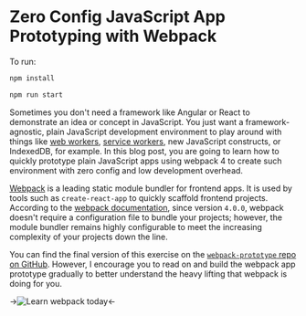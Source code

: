 # Zero Config JavaScript App Prototyping with Webpack

To run:

```bash
npm install
```

```bash
npm run start
```

Sometimes you don't need a framework like Angular or React to demonstrate an idea or concept in JavaScript. You just want a framework-agnostic, plain JavaScript development environment to play around with things like [web workers](https://auth0.com/blog/speedy-introduction-to-web-workers/), [service workers](https://auth0.com/blog/creating-offline-first-web-apps-with-service-workers/), new JavaScript constructs, or IndexedDB, for example. In this blog post, you are going to learn how to quickly prototype plain JavaScript apps using webpack 4 to create such environment with zero config and low development overhead.

[Webpack](https://webpack.js.org/) is a leading static module bundler for frontend apps. It is used by tools such as `create-react-app` to quickly scaffold frontend projects. According to the [webpack documentation](https://webpack.js.org/concepts/), since version `4.0.0`, webpack doesn't require a configuration file to bundle your projects; however, the module bundler remains highly configurable to meet the increasing complexity of your projects down the line.

You can find the final version of this exercise on the [`webpack-prototype` repo on GitHub](https://github.com/auth0-blog/webpack-prototype). However, I encourage you to read on and build the webpack app prototype gradually to better understand the heavy lifting that webpack is doing for you.

->![Learn webpack today](https://cdn.auth0.com/blog/zero-config-javascript-app-prototyping-with-webpack/learn-webpack-today.png)<-
